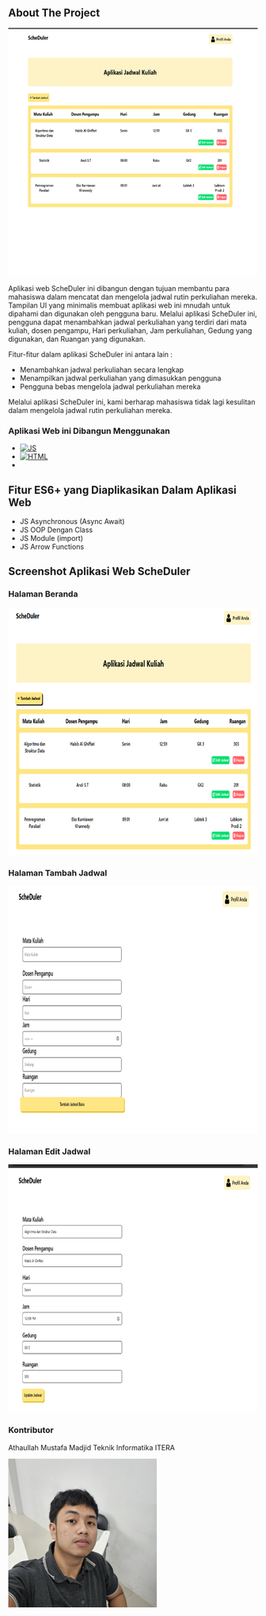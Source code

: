 <!-- ABOUT THE PROJECT -->

## About The Project

<img src="img/home.png" width=800px height=500px>

Aplikasi web ScheDuler ini dibangun dengan tujuan membantu para mahasiswa dalam mencatat dan mengelola jadwal rutin perkuliahan mereka. Tampilan UI yang minimalis membuat aplikasi web ini mnudah untuk dipahami dan digunakan oleh pengguna baru. Melalui aplikasi ScheDuler ini, pengguna dapat menambahkan jadwal perkuliahan yang terdiri dari mata kuliah, dosen pengampu, Hari perkuliahan, Jam perkuliahan, Gedung yang digunakan, dan Ruangan yang digunakan.

Fitur-fitur dalam aplikasi ScheDuler ini antara lain :

- Menambahkan jadwal perkuliahan secara lengkap
- Menampilkan jadwal perkuliahan yang dimasukkan pengguna
- Pengguna bebas mengelola jadwal perkuliahan mereka

Melalui aplikasi ScheDuler ini, kami berharap mahasiswa tidak lagi kesulitan dalam mengelola jadwal rutin perkuliahan mereka.

### Aplikasi Web ini Dibangun Menggunakan

- <a href='https://github.com/shivamkapasia0' target="_blank"><img alt='JS' src='https://img.shields.io/badge/Javascript-100000?style=for-the-badge&logo=JS&logoColor=000000&labelColor=FFFFFF&color=FFF700'/></a>
- <a href='https://github.com/shivamkapasia0' target="_blank"><img alt='HTML' src='https://img.shields.io/badge/HTML-100000?style=for-the-badge&logo=HTML&logoColor=000000&labelColor=FFFFFF&color=FF5E32'/></a>
- <a href='https://github.com/shivamkapasia0' target="_blank"><img alt='' src='https://img.shields.io/badge/CSS-100000?style=for-the-badge&logo=&logoColor=000000&labelColor=FFFFFF&color=001EFF'/></a>

<!-- GETTING STARTED -->

## Fitur ES6+ yang Diaplikasikan Dalam Aplikasi Web

- JS Asynchronous (Async Await)
- JS OOP Dengan Class
- JS Module (import)
- JS Arrow Functions

## Screenshot Aplikasi Web ScheDuler

### Halaman Beranda

<img src="img/beranda.png" width=700px height=500px>

### Halaman Tambah Jadwal

<img src="img/tambahjadwal.png" width=700px height=500px>

### Halaman Edit Jadwal

<img src="img/updatejadwal.png" width=700px height=500px>

### Kontributor

Athaullah Mustafa Madjid
Teknik Informatika ITERA

<img src="img/My Photo.jpg" width=300px height=300px>
